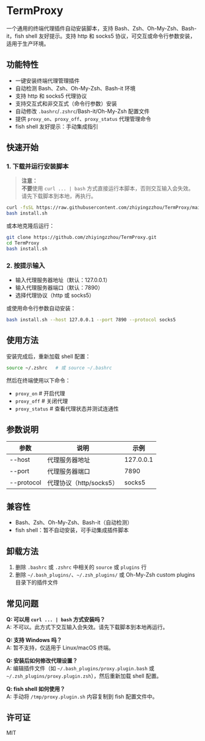 # TermProxy

一个通用的终端代理插件自动安装脚本，支持 Bash、Zsh、Oh-My-Zsh、Bash-it，fish shell 友好提示。支持 http 和 socks5 协议，可交互或命令行参数安装，适用于生产环境。

## 功能特性

- 一键安装终端代理管理插件
- 自动检测 Bash、Zsh、Oh-My-Zsh、Bash-it 环境
- 支持 http 和 socks5 代理协议
- 支持交互式和非交互式（命令行参数）安装
- 自动修改 `.bashrc`/`.zshrc`/Bash-it/Oh-My-Zsh 配置文件
- 提供 `proxy_on`、`proxy_off`、`proxy_status` 代理管理命令
- fish shell 友好提示：手动集成指引

## 快速开始

### 1. 下载并运行安装脚本

> **注意：**  
> **不要**使用 `curl ... | bash` 方式直接运行本脚本，否则交互输入会失效。  
> 请先下载脚本到本地，再执行。

```bash
curl -fsSL https://raw.githubusercontent.com/zhiyingzzhou/TermProxy/main/install.sh -o install.sh
bash install.sh
```

或本地克隆后运行：

```bash
git clone https://github.com/zhiyingzzhou/TermProxy.git
cd TermProxy
bash install.sh
```

### 2. 按提示输入

- 输入代理服务器地址（默认：127.0.0.1）
- 输入代理服务器端口（默认：7890）
- 选择代理协议（http 或 socks5）

或使用命令行参数自动安装：

```bash
bash install.sh --host 127.0.0.1 --port 7890 --protocol socks5
```

## 使用方法

安装完成后，重新加载 shell 配置：

```bash
source ~/.zshrc   # 或 source ~/.bashrc
```

然后在终端使用以下命令：

- `proxy_on`      # 开启代理
- `proxy_off`     # 关闭代理
- `proxy_status`  # 查看代理状态并测试连通性

## 参数说明

| 参数         | 说明                 | 示例           |
|--------------|----------------------|----------------|
| --host       | 代理服务器地址       | 127.0.0.1      |
| --port       | 代理服务器端口       | 7890           |
| --protocol   | 代理协议（http/socks5） | socks5      |

## 兼容性

- Bash、Zsh、Oh-My-Zsh、Bash-it（自动检测）
- fish shell：暂不自动安装，可手动集成插件脚本

## 卸载方法

1. 删除 `.bashrc` 或 `.zshrc` 中相关的 `source` 或 `plugins` 行
2. 删除 `~/.bash_plugins/`、`~/.zsh_plugins/` 或 Oh-My-Zsh custom plugins 目录下的插件文件

## 常见问题

**Q: 可以用 `curl ... | bash` 方式安装吗？**  
A: 不可以。此方式下交互输入会失效。请先下载脚本到本地再运行。

**Q: 支持 Windows 吗？**  
A: 暂不支持，仅适用于 Linux/macOS 终端。

**Q: 安装后如何修改代理设置？**  
A: 编辑插件文件（如 `~/.bash_plugins/proxy.plugin.bash` 或 `~/.zsh_plugins/proxy.plugin.zsh`），然后重新加载 shell 配置。

**Q: fish shell 如何使用？**  
A: 手动将 `/tmp/proxy.plugin.sh` 内容复制到 fish 配置文件中。

## 许可证

MIT